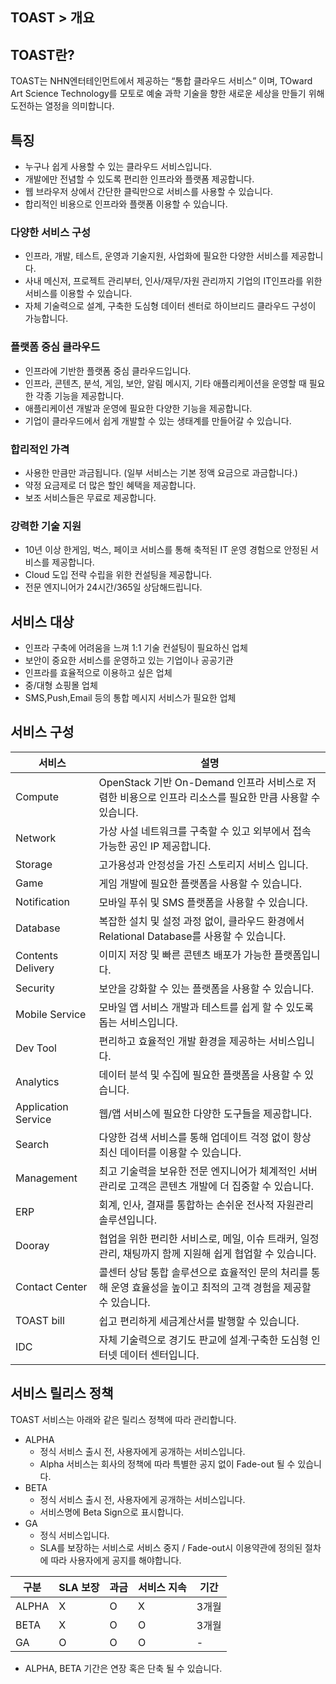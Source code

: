 ## TOAST > 개요

## TOAST란?

TOAST는 NHN엔터테인먼트에서 제공하는 “통합 클라우드 서비스” 이며, TOward Art Science Technology를 모토로 예술 과학 기술을 향한 새로운 세상을 만들기 위해 도전하는 열정을 의미합니다.

## 특징

- 누구나 쉽게 사용할 수 있는 클라우드 서비스입니다.
- 개발에만 전념할 수 있도록 편리한 인프라와 플랫폼 제공합니다.
- 웹 브라우저 상에서 간단한 클릭만으로 서비스를 사용할 수 있습니다.
- 합리적인 비용으로 인프라와 플랫폼 이용할 수 있습니다.

### 다양한 서비스 구성

- 인프라, 개발, 테스트, 운영과 기술지원, 사업화에 필요한 다양한 서비스를 제공합니다.
- 사내 메신저, 프로젝트 관리부터, 인사/재무/자원 관리까지 기업의 IT인프라를 위한 서비스를 이용할 수 있습니다.
- 자체 기술력으로 설계, 구축한 도심형 데이터 센터로 하이브리드 클라우드 구성이 가능합니다.

### 플랫폼 중심 클라우드

- 인프라에 기반한 플랫폼 중심 클라우드입니다.
- 인프라, 콘텐츠, 분석, 게임, 보안, 알림 메시지, 기타 애플리케이션을 운영할 때 필요한 각종 기능을 제공합니다.
- 애플리케이션 개발과 운영에 필요한 다양한 기능을 제공합니다.
- 기업이 클라우드에서 쉽게 개발할 수 있는 생태계를 만들어갈 수 있습니다.

### 합리적인 가격

- 사용한 만큼만 과금됩니다. (일부 서비스는 기본 정액 요금으로 과금합니다.)
- 약정 요금제로 더 많은 할인 혜택을 제공합니다.
- 보조 서비스들은 무료로 제공합니다.

### 강력한 기술 지원

- 10년 이상 한게임, 벅스, 페이코 서비스를 통해 축적된 IT 운영 경험으로 안정된 서비스를 제공합니다.
- Cloud 도입 전략 수립을 위한 컨설팅을 제공합니다.
- 전문 엔지니어가 24시간/365일 상담해드립니다.

## 서비스 대상

- 인프라 구축에 어려움을 느껴 1:1 기술 컨설팅이 필요하신 업체
- 보안이 중요한 서비스를 운영하고 있는 기업이나 공공기관
- 인프라를 효율적으로 이용하고 싶은 업체
- 중/대형 쇼핑몰 업체
- SMS,Push,Email 등의 통합 메시지 서비스가 필요한 업체

## 서비스 구성

| 서비스 | 설명 |
| --- | --- |
| Compute | OpenStack 기반 On-Demand 인프라 서비스로 저렴한 비용으로 인프라 리소스를 필요한 만큼 사용할 수 있습니다. |
| Network | 가상 사설 네트워크를 구축할 수 있고 외부에서 접속 가능한 공인 IP 제공합니다. |
| Storage | 고가용성과 안정성을 가진 스토리지 서비스 입니다. |
| Game | 게임 개발에 필요한 플랫폼을 사용할 수 있습니다. |
| Notification | 모바일 푸쉬 및 SMS 플랫폼을 사용할 수 있습니다. |
| Database | 복잡한 설치 및 설정 과정 없이, 클라우드 환경에서 Relational Database를 사용할 수 있습니다. |
| Contents Delivery | 이미지 저장 및 빠른 콘텐츠 배포가 가능한 플랫폼입니다. |
| Security | 보안을 강화할 수 있는 플랫폼을 사용할 수 있습니다. |
| Mobile Service | 모바일 앱 서비스 개발과 테스트를 쉽게 할 수 있도록 돕는 서비스입니다. |
| Dev Tool | 편리하고 효율적인 개발 환경을 제공하는 서비스입니다. |
| Analytics | 데이터 분석 및 수집에 필요한 플랫폼을 사용할 수 있습니다. |
| Application Service | 웹/앱 서비스에 필요한 다양한 도구들을 제공합니다. |
| Search  | 다양한 검색 서비스를 통해 업데이트 걱정 없이 항상 최신 데이터를 이용할 수 있습니다. |
| Management | 최고 기술력을 보유한 전문 엔지니어가 체계적인 서버 관리로 고객은 콘텐츠 개발에 더 집중할 수 있습니다. |
| ERP  | 회계, 인사, 결재를 통합하는 손쉬운 전사적 자원관리 솔루션입니다. |
| Dooray  | 협업을 위한 편리한 서비스로, 메일, 이슈 트래커, 일정 관리, 채팅까지 함께 지원해 쉽게 협업할 수 있습니다. |
| Contact Center | 콜센터 상담 통합 솔루션으로 효율적인 문의 처리를 통해 운영 효율성을 높이고 최적의 고객 경험을 제공할 수 있습니다. |
| TOAST bill | 쉽고 편리하게 세금계산서를 발행할 수 있습니다. |
| IDC  | 자체 기술력으로 경기도 판교에 설계·구축한 도심형 인터넷 데이터 센터입니다. |

## 서비스 릴리스 정책

TOAST 서비스는 아래와 같은 릴리스 정책에 따라 관리합니다.

- ALPHA
    - 정식 서비스 출시 전, 사용자에게 공개하는 서비스입니다.
    - Alpha 서비스는 회사의 정책에 따라 특별한 공지 없이 Fade-out 될 수 있습니다.
- BETA
    - 정식 서비스 출시 전, 사용자에게 공개하는 서비스입니다.
    - 서비스명에 Beta Sign으로 표시합니다.
- GA
    - 정식 서비스입니다.
    - SLA를 보장하는 서비스로 서비스 중지 / Fade-out시 이용약관에 정의된 절차에 따라 사용자에게 공지를 해야합니다.

| 구분 | SLA 보장 | 과금 | 서비스 지속 | 기간 |
| --- | ------ | --- | ------ | --- |
| ALPHA | X | O | X | 3개월 |
| BETA | X | O | O | 3개월 |
| GA | O | O | O | - |

- ALPHA, BETA 기간은 연장 혹은 단축 될 수 있습니다.
